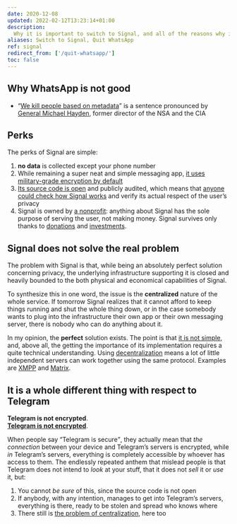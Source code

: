 ```yaml
---
date: 2020-12-08
updated: 2022-02-12T13:23:14+01:00
description:
  Why it is important to switch to Signal, and all of the reasons why it is an ethical choice and not a merely technical one
aliases: Switch to Signal, Quit WhatsApp
ref: signal
redirect_from: ['/quit-whatsapp/']
toc: false
---
```

## Why WhatsApp is not good

- <q cite='https://www.justsecurity.org/10318/video-clip-director-nsa-cia-we-kill-people-based-metadata/'><a href='https://www.justsecurity.org/10318/video-clip-director-nsa-cia-we-kill-people-based-metadata' title='We kill people based on metadata'>We kill people based on metadata</a></q> is a sentence pronounced by [General Michael Hayden], former director of the NSA and the CIA

## Perks

The perks of Signal are simple:

1. **no data** is collected except your phone number
2. While remaining a super neat and simple messaging app, <u>it uses military-grade encryption by default</u>
3. [Its source code is open][GitHub] and publicly audited, which means that <u>anyone could check how Signal works</u> and verify its actual respect of the user’s privacy
4. Signal is owned by [a nonprofit](https://signalfoundation.org/ 'Signal Foundation'): anything about Signal has the sole purpose of serving the user, not making money. Signal survives only thanks to [donations] and [investments](https://www.wired.com/story/signal-foundation-whatsapp-brian-acton/ 'WhatsApp Co-Founder Puts $50M Into Signal To Supercharge Encrypted Messaging - WIRED').

## Signal does not solve the real problem

The problem with Signal is that, while being an absolutely perfect solution concerning privacy, the underlying infrastructure supporting it is closed and heavily bounded to the both physical and economical capabilities of Signal.

To synthesize this in one word, the issue is the **centralized** nature of the whole service. If tomorrow Signal realizes that it cannot afford to keep things running and shut the whole thing down, or in the case somebody wants to plug into the infrastructure their own app or their own messaging server, there is nobody who can do anything about it.

In my opinion, the **perfect** solution exists. The point is that <u>it is not simple</u>, and, above all, the getting the importance of its implementation requires a quite technical understanding. Using [decentralization](https://tommi.space/the-power-of-decentralization 'The Power of Decentralization - tommi.space') means a lot of little independent servers can work together using the same protocol. Examples are [XMPP] and [Matrix].

## It is a whole different thing with respect to Telegram

**Telegram is not encrypted**.  
**<u>Telegram is not encrypted</u>**.

When people say <q>Telegram is secure</q>, they actually mean that *the connection* between your device and Telegram’s servers is encrypted, while *in* Telegram’s servers, everything is completely accessible by whoever has access to them. The endlessly repeated anthem that mislead people is that Telegram does not intend to *look* at your stuff, that it does not *sell* it or *use* it, but:
1. You cannot *be sure* of this, since the source code is not open
2. If anybody, with any intention, manages to get into Telegram’s servers, everything is there, ready to be stolen and spread who knows where
3. There still is [the problem of centralization](#signal-does-not-solve-the-real-problem), here too

[General Michael Hayden]: https://en.wikipedia.org/wiki/Michael_Hayden_(general) 'Michael Hayden (general) on Wikipedia'
[GitHub]: https://github.com/signalapp 'Signal apps and back-end source code on GitHub'
[donations]: https://signal.org/donate 'Donate to Signal'
[Matrix]: https://matrix.org 'The Matrix Protocol'
[XMPP]: https://xmpp.org 'XMPP - The universal messaging standard'